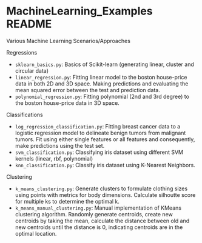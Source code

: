 # MachineLearning_Examples README
Various Machine Learning Scenarios/Approaches 

Regressions
- `sklearn_basics.py`: Basics of Scikit-learn (generating linear, cluster and circular data)
- `linear_regression.py`: Fitting linear model to the boston house-price data in both 2D and 3D space. Making predictions and evaluating the mean squared error between the test and prediction data. 
- `polynomial_regression.py`: Fitting polynomial (2nd and 3rd degree) to the boston house-price data in 3D space. 

Classifications 
- `log_regression_classification.py`: Fitting breast cancer data to a logistic regression model to delineate benign tumors from malignant tumors. Fit using either single features or all features and consequently, make predictions using the test set. 
- `svm_classification.py`: Classifying iris dataset using different SVM kernels (linear, rbf, polynomial)
- `knn_classification.py`: Classify iris dataset using K-Nearest Neighbors.

Clustering 
- `k_means_clustering.py`: Generate clusters to formulate clothing sizes using points with metrics for body dimensions. Calculate silhoutte score for multiple ks to determine the optimal k. 
- `k_means_manual_clustering.py`: Manual implementation of KMeans clustering algorithm. Randomly generate centroids, create new centroids by taking the mean, calculate the distance between old and new centroids until the distance is 0, indicating centroids are in the optimal location.